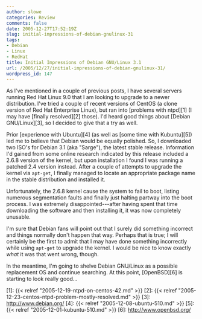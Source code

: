 ```yaml
---
author: slowe
categories: Review
comments: false
date: 2005-12-27T17:52:19Z
slug: initial-impressions-of-debian-gnulinux-31
tags:
- Debian
- Linux
- RedHat
title: Initial Impressions of Debian GNU/Linux 3.1
url: /2005/12/27/initial-impressions-of-debian-gnulinux-31/
wordpress_id: 147
---
```


As I've mentioned in a couple of previous posts, I have several servers running Red Hat Linux 9.0 that I am looking to upgrade to a newer distribution. I've tried a couple of recent versions of CentOS (a clone version of Red Hat Enterprise Linux), but ran into [problems with ntpd][1] (I may have [finally resolved][2] those). I'd heard good things about [Debian GNU/Linux][3], so I decided to give that a try as well.

Prior [experience with Ubuntu][4] (as well as [some time with Kubuntu][5]) led me to believe that Debian would be equally polished. So, I downloaded two ISO's for Debian 3.1 (aka "Sarge"), the latest stable release. Information I'd gained from some online research indicated by this release included a 2.6.8 version of the kernel, but upon installation I found I was running a patched 2.4 version instead. After a couple of attempts to upgrade the kernel via `apt-get`, I finally managed to locate an appropriate package name in the stable distribution and installed it.

Unfortunately, the 2.6.8 kernel cause the system to fail to boot, listing numerous segmentation faults and finally just halting partway into the boot process. I was extremely disappointed---after having spent that time downloading the software and then installing it, it was now completely unusable.

I'm sure that Debian fans will point out that I surely did something incorrect and things normally don't happen that way. Perhaps that is true; I will certainly be the first to admit that I may have done something incorrectly while using `apt-get` to upgrade the kernel. I would be nice to know exactly _what_ it was that went wrong, though.

In the meantime, I'm going to shelve Debian GNU/Linux as a possible replacement OS and continue searching. At this point, [OpenBSD][6] is starting to look really good...

[1]: {{< relref "2005-12-19-ntpd-on-centos-42.md" >}}
[2]: {{< relref "2005-12-23-centos-ntpd-problem-mostly-resolved.md" >}}
[3]: http://www.debian.org/
[4]: {{< relref "2005-12-08-ubuntu-510.md" >}}
[5]: {{< relref "2005-12-01-kubuntu-510.md" >}}
[6]: http://www.openbsd.org/
